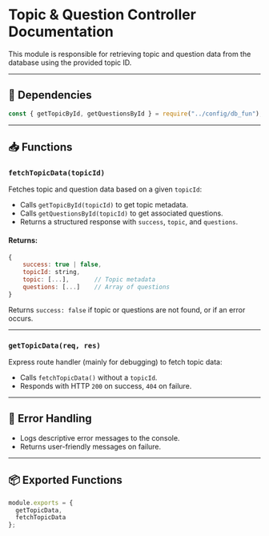 # Topic & Question Controller Documentation

This module is responsible for retrieving topic and question data from the database using the provided topic ID.

---

## 🔧 Dependencies
```js
const { getTopicById, getQuestionsById } = require("../config/db_fun");
```

---

## 📥 Functions

### `fetchTopicData(topicId)`
Fetches topic and question data based on a given `topicId`:
- Calls `getTopicById(topicId)` to get topic metadata.
- Calls `getQuestionsById(topicId)` to get associated questions.
- Returns a structured response with `success`, `topic`, and `questions`.

#### Returns:
```js
{
    success: true | false,
    topicId: string,
    topic: [...],       // Topic metadata
    questions: [...]    // Array of questions
}
```

Returns `success: false` if topic or questions are not found, or if an error occurs.

---

### `getTopicData(req, res)`
Express route handler (mainly for debugging) to fetch topic data:
- Calls `fetchTopicData()` without a `topicId`.
- Responds with HTTP `200` on success, `404` on failure.

---

## 🔁 Error Handling
- Logs descriptive error messages to the console.
- Returns user-friendly messages on failure.

---

## 📦 Exported Functions
```js
module.exports = {
  getTopicData,
  fetchTopicData
};
```
